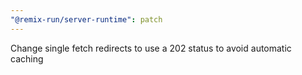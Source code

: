 ```yaml
---
"@remix-run/server-runtime": patch
---
```


Change single fetch redirects to use a 202 status to avoid automatic caching
